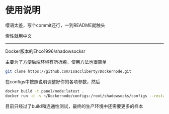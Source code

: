 # 使用说明

嘤语太差，写个commit还行，一到README就触头

索性就用中文

---

Docker版本的Ehco1996/shadowsocksr

主要为了方便后端环境有所折腾，使用方法也很简单

```sh
git clone https://github.com/Isaccliberty/Dockernode.git
```

在configs中按照说明调整好你的各项参数，然后

```sh
docker build -t panel/node:latest .
docker run -d -v ~/Dockernode/configs:/root/shadowsocks/configs --restart=always --name=node --network=host panel/node
```

目前只经过了build和连通性测试，最终的生产环境中还需要更多的样本